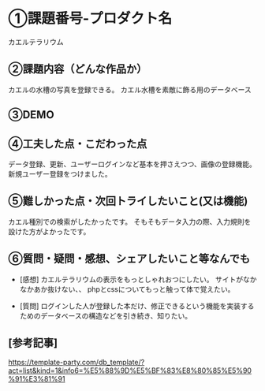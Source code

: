 # ①課題番号-プロダクト名
カエルテラリウム

## ②課題内容（どんな作品か）
カエルの水槽の写真を登録できる。
カエル水槽を素敵に飾る用のデータベース

## ③DEMO


## ④工夫した点・こだわった点
データ登録、更新、ユーザーログインなど基本を押さえつつ、画像の登録機能。
新規ユーザー登録をつけました。

## ⑤難しかった点・次回トライしたいこと(又は機能)
カエル種別での検索がしたかったです。
そもそもデータ入力の際、入力規則を設けた方がよかったです。

## ⑥質問・疑問・感想、シェアしたいこと等なんでも
- [感想] 
カエルテラリウムの表示をもっとしゃれおつにしたい。
サイトがなかなかあか抜けない、、
phpとcssについてもっと触って体で覚えたい。

- [質問]
ログインした人が登録した本だけ、修正できるという機能を実装するためのデータベースの構造などを引き続き、知りたい。


## [参考記事]
https://template-party.com/db_template/?act=list&kind=1&info6=%E5%88%9D%E5%BF%83%E8%80%85%E5%90%91%E3%81%91
